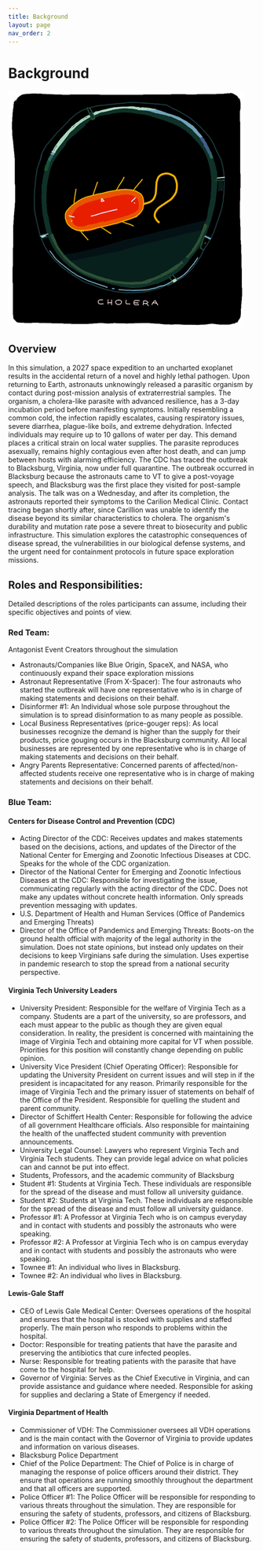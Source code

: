 ```yaml
---
title: Background
layout: page
nav_order: 2
---
```


# Background

![Placeholder](assets/images/cholera.GIF)

## Overview
In this simulation, a 2027 space expedition to an uncharted exoplanet results in the accidental return of a novel and highly lethal pathogen. Upon returning to Earth, astronauts unknowingly released a parasitic organism by contact during post-mission analysis of extraterrestrial samples. The organism, a cholera-like parasite with advanced resilience, has a 3-day incubation period before manifesting symptoms.
Initially resembling a common cold, the infection rapidly escalates, causing respiratory issues, severe diarrhea, plague-like boils, and extreme dehydration. Infected individuals may require up to 10 gallons of water per day. This demand places a critical strain on local water supplies. The parasite reproduces asexually, remains highly contagious even after host death, and can jump between hosts with alarming efficiency.
The CDC has traced the outbreak to Blacksburg, Virginia, now under full quarantine. The outbreak occurred in Blacksburg because the astronauts came to VT to give a post-voyage speech, and Blacksburg was the first place they visited for post-sample analysis. The talk was on a Wednesday, and after its completion, the astronauts reported their symptoms to the Carilion Medical Clinic. Contact tracing began shortly after, since Carillion was unable to identify the disease beyond its similar characteristics to cholera. The organism's durability and mutation rate pose a severe threat to biosecurity and public infrastructure. This simulation explores the catastrophic consequences of disease spread, the vulnerabilities in our biological defense systems, and the urgent need for containment protocols in future space exploration missions.

## Roles and Responsibilities: 
Detailed descriptions of the roles participants can assume, including their specific objectives and points of view.

### Red Team: 
Antagonist Event Creators throughout the simulation  
- Astronauts/Companies like Blue Origin, SpaceX, and NASA, who continuously expand their space exploration missions 
- Astronaut Representative (From X-Spacer): The four astronauts who started the outbreak will have one representative who is in charge of making statements and decisions on their behalf.
- Disinformer #1: An Individual whose sole purpose throughout the simulation is to spread disinformation to as many people as possible.  
- Local Business Representatives (price-gouger reps): As local businesses recognize the demand is higher than the supply for their products, price gouging occurs in the Blacksburg community. All local businesses are represented by one representative who is in charge of making statements and decisions on their behalf.
- Angry Parents Representative: Concerned parents of affected/non-affected students receive one representative who is in charge of making statements and decisions on their behalf.
### Blue Team:

#### Centers for Disease Control and Prevention (CDC) 
- Acting Director of the CDC: Receives updates and makes statements based on the decisions, actions, and updates of the Director of the National Center for Emerging and Zoonotic Infectious Diseases at CDC. Speaks for the whole of the CDC organization. 
- Director of the National Center for Emerging and Zoonotic Infectious Diseases at the CDC: Responsible for investigating the issue, communicating regularly with the acting director of the CDC. Does not make any updates without concrete health information. Only spreads prevention messaging with updates. 
- U.S. Department of Health and Human Services (Office of Pandemics and Emerging Threats) 
- Director of the Office of Pandemics and Emerging Threats: Boots-on the ground health official with majority of the legal authority in the simulation. Does not state opinions, but instead only updates on their decisions to keep Virginians safe during the simulation. Uses expertise in pandemic research to stop the spread from a national security perspective. 
#### Virginia Tech University Leaders 
- University President: Responsible for the welfare of Virginia Tech as a company. Students are a part of the university, so are professors, and each must appear to the public as though they are given equal consideration. In reality, the president is concerned with maintaining the image of Virginia Tech and obtaining more capital for VT when possible. Priorities for this position will constantly change depending on public opinion. 
- University Vice President (Chief Operating Officer): Responsible for updating the University President on current issues and will step in if the president is incapacitated for any reason. Primarily responsible for the image of Virginia Tech and the primary issuer of statements on behalf of the Office of the President. Responsible for quelling the student and parent community.  
- Director of Schiffert Health Center: Responsible for following the advice of all government Healthcare officials. Also responsible for maintaining the health of the unaffected student community with prevention announcements. 
- University Legal Counsel: Lawyers who represent Virginia Tech and Virginia Tech students. They can provide legal advice on what policies can and cannot be put into effect. 
- Students, Professors, and the academic community of Blacksburg
- Student #1: Students at Virginia Tech. These individuals are responsible for the spread of the disease and must follow all university guidance. 
- Student #2: Students at Virginia Tech. These individuals are responsible for the spread of the disease and must follow all university guidance. 
- Professor #1: A Professor at Virginia Tech who is on campus everyday and in contact with students and possibly the astronauts who were speaking.  
- Professor #2: A Professor at Virginia Tech who is on campus everyday and in contact with students and possibly the astronauts who were speaking.
- Townee #1: An individual who lives in Blacksburg. 
- Townee #2: An individual who lives in Blacksburg. 
#### Lewis-Gale Staff 
- CEO of Lewis Gale Medical Center: Oversees operations of the hospital and ensures that the hospital is stocked with supplies and staffed properly. The main person who responds to problems within the hospital.   
- Doctor: Responsible for treating patients that have the parasite and preserving the antibiotics that cure infected peoples.  
- Nurse: Responsible for treating patients with the parasite that have come to the hospital for help.  
- Governor of Virginia: Serves as the Chief Executive in Virginia, and can provide assistance and guidance where needed. Responsible for asking for supplies and declaring a State of Emergency if needed. 
#### Virginia Department of Health 
- Commissioner of VDH: The Commissioner oversees all VDH operations and is the main contact with the Governor of Virginia to provide updates and information on various diseases.
- Blacksburg Police Department 
- Chief of the Police Department: The Chief of Police is in charge of managing the response of police officers around their district. They ensure that operations are running smoothly throughout the department and that all officers are supported.  
- Police Officer #1: The Police Officer will be responsible for responding to various threats throughout the simulation. They are responsible for ensuring the safety of students, professors, and citizens of Blacksburg. 
- Police Officer #2: The Police Officer will be responsible for responding to various threats throughout the simulation. They are responsible for ensuring the safety of students, professors, and citizens of Blacksburg. 
